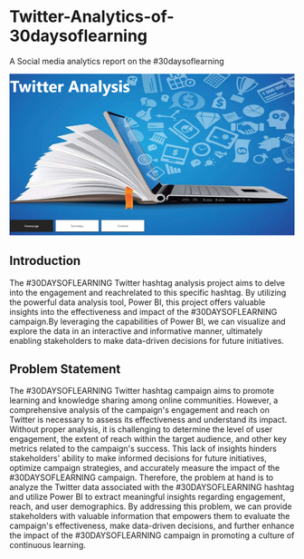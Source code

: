 # Twitter-Analytics-of-30daysoflearning
A Social media analytics report on the #30daysoflearning


![](Homepage.png)

## Introduction
The #30DAYSOFLEARNING Twitter hashtag analysis project aims to delve into the engagement and reachrelated to this specific hashtag. By utilizing the powerful data analysis tool, Power BI, this project offers valuable insights into the effectiveness and impact of the #30DAYSOFLEARNING campaign.By leveraging the capabilities of Power BI, we can visualize and explore the data in an interactive and informative manner, ultimately enabling stakeholders to make data-driven decisions for future initiatives. 

## Problem Statement
The #30DAYSOFLEARNING Twitter hashtag campaign aims to promote learning and knowledge sharing among online communities. However, a comprehensive analysis of the campaign's engagement and reach on Twitter is necessary to assess its effectiveness and understand its impact. Without proper analysis, it is challenging to determine the level of user engagement, the extent of reach within the target audience, and other key metrics related to the campaign's success. This lack of insights hinders stakeholders' ability to make informed decisions for future initiatives, optimize campaign strategies, and accurately measure the impact of the #30DAYSOFLEARNING campaign. Therefore, the problem at hand is to analyze the Twitter data associated with the #30DAYSOFLEARNING hashtag and utilize Power BI to extract meaningful insights regarding engagement, reach, and user demographics. By addressing this problem, we can provide stakeholders with valuable information that empowers them to evaluate the campaign's effectiveness, make data-driven decisions, and further enhance the impact of the #30DAYSOFLEARNING campaign in promoting a culture of continuous learning.
